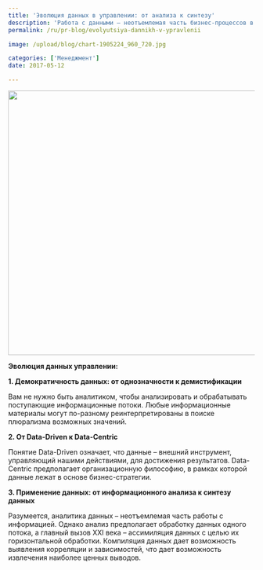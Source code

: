```yaml
---
title: 'Эволюция данных в управлении: от анализа к синтезу'
description: 'Работа с данными – неотъемлемая часть бизнес-процессов в эпоху информационного общества. Любое управленческое решение должно строится на их анализе и синтезировании. Как изменился подход в работе с массивами данных? Эволюция данных управлении: 1. Демократичность данных: от однозначности к демистификации Вам не нужно быть аналитиком, чтобы анализировать и обрабатывать'
permalink: /ru/pr-blog/evolyutsiya-dannikh-v-ypravlenii

image: /upload/blog/chart-1905224_960_720.jpg

categories: ['Менеджмент']
date: 2017-05-12

---
```


<img src="{{ site.assets }}/upload/blog/chart-1905224_960_720.jpg" width="960" height="539" alt="">
<p><strong>Эволюция данных управлении:</strong></p>
<p><strong>1. Демократичность данных: от однозначности к демистификации</strong></p>
<p>Вам не нужно быть аналитиком, чтобы анализировать и обрабатывать поступающие информационные потоки. Любые информационные материалы могут по-разному реинтерпретированы в поиске плюрализма возможных значений.</p>
<p><strong>2. От Data-Driven к Data-Centric</strong></p>
<p>Понятие Data-Driven означает, что данные &ndash; внешний инструмент, управляющий нашими действиями, для достижения результатов. Data-Centric предполагает организационную философию, в рамках которой данные лежат в основе бизнес-стратегии.</p>
<p><strong>3. Применение данных: от информационного анализа к синтезу данных</strong></p>
<p>Разумеется, аналитика данных &ndash; неотъемлемая часть работы с информацией. Однако анализ предполагает обработку данных одного потока, а главный вызов XXI века &ndash; ассимиляция данных с целью их горизонтальной обработки. Компиляция данных дает возможность выявления корреляции и зависимостей, что дает возможность извлечения наиболее ценных выводов.</p>

